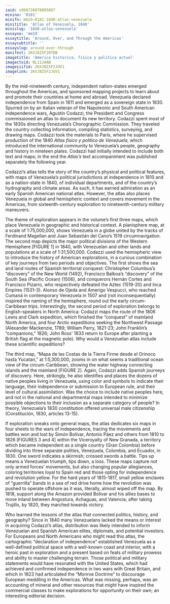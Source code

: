 ```yaml
---
iaid: x998726878805867
minino: '0181'
minifn: mm19-0181-1840-atlas-venezuela
minititle: 'Atlas of Venezuela, 1840'
minislug: '1840-atlas-venezuela'
essayno: 'mm19'
essaytitle: 'Around, Over, and Through the Americas'
essaysubtitle: ''
essayslug: around-over-through
manifest: 2KXJ8ZSF20TDB
imagetitle: 'America historica, fisica y politica actual'
imagectxid: NL11JAAB
imageiiifid: 2KXJ8ZSF2JUV1
imagelink: 2KXJ8ZSF2JUV1
---
```

By the mid-nineteenth century, independent nation-states emerged throughout the Americas, and sponsored mapping projects to learn about and promote their countries at home and abroad. Venezuela declared independence from Spain in 1811 and emerged as a sovereign state in 1830. Spurred on by an Italian veteran of the Napoleonic and South American independence wars, Agustín Codazzi, the President and Congress commissioned an atlas to document its new territory. Codazzi spent most of the 1830s directing Venezuela’s Chorographic Commission. They traveled the country collecting information, compiling statistics, surveying, and drawing maps. Codazzi took the materials to Paris, where he supervised production of the 1840 _Atlas físico y politico de Venezuela_, which introduced the international community to Venezuela’s people, geography and history in nineteen plates. Codazzi had initially intended to include both text and maps; in the end the _Atlas’s_ text accompaniment was published separately the following year. 

Codazzi’s atlas tells the story of the country’s physical and political features, with maps of Venezuela’s political jurisdictions at independence in 1810 and as a nation-state in 1840, of individual departments, and of the country’s hydrography and climate areas. As such, it has earned admiration as an early Spanish American national atlas. However, the atlas also places Venezuela in global and hemispheric context and covers movement in the Americas, from sixteenth-century exploration to nineteenth-century military maneuvers. 

The theme of exploration appears in the volume’s first three maps, which place Venezuela in geographic and historical context. A planisphere map, at a scale of 1:75,000,000, shows Venezuela in a globe united by the tracks of Ferdinand Magellan and Juan Sebastián del Cano’s 1519 circumnavigation. The second map depicts the major political divisions of the Western Hemisphere \[FIGURE 1\] in 1840, with Venezuelan and other lands and populations at a scale of 1:31,500,000. Codazzi used the hemispheric view to introduce the history of American explorations, in a curious combination of key journeys from two periods and objectives. The first shows the sea and land routes of Spanish territorial conquest: Christopher Columbus’s “discovery” of the New World (1492), Francisco Balboa’s “discovery” of the South Sea (Pacific Ocean) (1506), and conquerors Hernán Cortes and Francisco Pizarro, who respectively defeated the Aztec (1519-20) and Inca Empires (1531-3). Alonso de Ojeda and Amerigo Vespucci, who reached Cumaná in contemporary Venezuela in 1507 and (not inconsequentially) inspired the naming of the hemisphere, round out the early circum-Caribbean trips. Interestingly, the second period of exploration belongs to English-speakers in North America: Codazzi maps the route of the 1806 Lewis and Clark expedition, which finished the “conquest” of mainland North America, and four Arctic expeditions seeking the Northwest Passage (Alexander Mackenzie, 1789; William Parry, 1821-23; John Franklin’s “companions,” 1826; John Ross’ 1833 return to Europe after planting a British flag at the magnetic pole). Why would a Venezuelan atlas include these scientific expeditions? 

The third map, “Mapa de las Costas de la Tierra Firme desde el Orinoco hasta Yucatan,” at 1:5,300,000, zooms in on what seems a traditional ocean view of the circum-Caribbean, showing the water highway connecting islands and the mainland \[FIGURE 2\]. Again, Codazzi adds Spanish journeys of discovery. Here, strikingly, he also identifies and places the dozens of native peoples living in Venezuela, using color and symbols to indicate their language, their independence or submission to European rule, and their level of cultural assimilation. Was the choice to include native peoples here, and not in the national and departmental maps intended to minimize possible objections to their inclusion as a separate category of people? In theory, Venezuela’s 1830 constitution offered universal male citizenship (Constitución, 1830, articles 13-15). 

If exploration sneaks onto general maps, the atlas dedicates six maps in four sheets to the wars of independence, tracing the movements and battles won and lost by Simón Bolívar, Antonio Páez and others from 1810 to 1826 \[FIGURES 3 and 4\] within the Viceroyalty of New Granada, a territory which became independent as a single country (Gran Colombia) before dividing into three separate polities, Venezuela, Colombia, and Ecuador, in 1830. One sword indicates a skirmish; crossed swords a battle. Tips up means a Venezuelan triumph, tips down, a loss. These maps capture not only armed forces’ movements, but also changing popular allegiances, coloring territories loyal to Spain red and those opting for independence and revolution yellow. For the hard years of 1815-1817, small yellow enclaves of “guerrilla” bands in a sea of red drive home how the revolution was pushed to operate offshore as it was, literally, almost wiped off the map. By 1818, support along the Amazon provided Bolívar and his allies bases to move inland between Angostura, Achaguas, and Valencia; after taking Trujillo, by 1820, they marched towards victory. 

Who learned the lessons of the atlas that connected politics, history, and geography? Since in 1840 many Venezuelans lacked the means or interest in acquiring Codazzi’s atlas, distribution was likely intended to inform Venezuelan and Spanish American elites, diplomats, and potential investors. For Europeans and North Americans who might read this atlas, the cartographic “declaration of independence” established Venezuela as a well-defined political space with a well-known coast and interior, with a heroic past in exploration and a present based on feats of military prowess and ability to master challenging terrain. Those political and military statements would have resonated with the United States, which had achieved and confirmed independence in two wars with Great Britain, and which in 1823 had articulated the “Monroe Doctrine” to discourage European meddling in the Americas. What was missing, perhaps, was an accounting of mineral and other resources that might have inspired the commercial classes to make explorations for opportunity on their own; an interesting editorial decision. 

